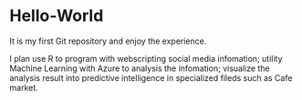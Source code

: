 # Hello-World
It is my first Git repository and enjoy the experience.

I plan use R to program with webscripting social media infomation;
       utility Machine Learning with Azure to analysis the infomation;
       visualize the analysis result into predictive intelligence in specialized fileds such as Cafe market.
